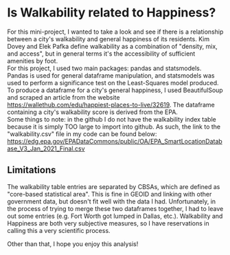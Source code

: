 # Is Walkability related to Happiness?

For this mini-project, I wanted to take a look and see if there is a relationship between a city's walkability and general happiness of its residents. Kim Dovey and Elek Pafka define walkability as a combination of "density, mix, and access", but in general terms it's the accessibility of sufficient amenities by foot.  
For this project, I used two main packages: pandas and statsmodels. Pandas is used for general dataframe manipulation, and statsmodels was used to perform a significance test on the Least-Squares model produced. To produce a dataframe for a city's general happiness, I used BeautifulSoup and scraped an article from the website https://wallethub.com/edu/happiest-places-to-live/32619. The dataframe containing a city's walkability score is derived from the EPA.  
Some things to note: in the github I do not have the walkability index table because it is simply TOO large to import into github. As such, the link to the "walkability.csv" file in my code can be found below:
https://edg.epa.gov/EPADataCommons/public/OA/EPA_SmartLocationDatabase_V3_Jan_2021_Final.csv

## Limitations  
The walkability table entries are separated by CBSAs, which are defined as "core-based statistical area". This is fine in GEOID and linking with other government data, but doesn't fit well with the data I had. Unfortunately, in the process of trying to merge these two dataframes together, I had to leave out some entries (e.g. Fort Worth got lumped in Dallas, etc.).
Walkability and Happiness are both very subjective measures, so I have reservations in calling this a very scientific process.


Other than that, I hope you enjoy this analysis!